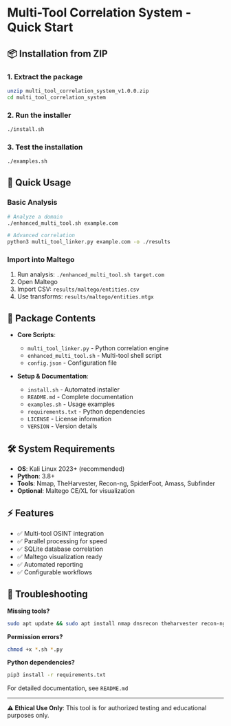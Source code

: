 # Multi-Tool Correlation System - Quick Start

## 📦 Installation from ZIP

### 1. Extract the package
```bash
unzip multi_tool_correlation_system_v1.0.0.zip
cd multi_tool_correlation_system
```

### 2. Run the installer
```bash
./install.sh
```

### 3. Test the installation
```bash
./examples.sh
```

## 🚀 Quick Usage

### Basic Analysis
```bash
# Analyze a domain
./enhanced_multi_tool.sh example.com

# Advanced correlation
python3 multi_tool_linker.py example.com -o ./results
```

### Import into Maltego
1. Run analysis: `./enhanced_multi_tool.sh target.com`
2. Open Maltego
3. Import CSV: `results/maltego/entities.csv`
4. Use transforms: `results/maltego/entities.mtgx`

## 📁 Package Contents

- **Core Scripts**:
  - `multi_tool_linker.py` - Python correlation engine
  - `enhanced_multi_tool.sh` - Multi-tool shell script
  - `config.json` - Configuration file

- **Setup & Documentation**:
  - `install.sh` - Automated installer
  - `README.md` - Complete documentation
  - `examples.sh` - Usage examples
  - `requirements.txt` - Python dependencies
  - `LICENSE` - License information
  - `VERSION` - Version details

## 🛠️ System Requirements

- **OS**: Kali Linux 2023+ (recommended)
- **Python**: 3.8+
- **Tools**: Nmap, TheHarvester, Recon-ng, SpiderFoot, Amass, Subfinder
- **Optional**: Maltego CE/XL for visualization

## ⚡ Features

- ✅ Multi-tool OSINT integration
- ✅ Parallel processing for speed
- ✅ SQLite database correlation
- ✅ Maltego visualization ready
- ✅ Automated reporting
- ✅ Configurable workflows

## 🔧 Troubleshooting

**Missing tools?**
```bash
sudo apt update && sudo apt install nmap dnsrecon theharvester recon-ng spiderfoot amass
```

**Permission errors?**
```bash
chmod +x *.sh *.py
```

**Python dependencies?**
```bash
pip3 install -r requirements.txt
```

For detailed documentation, see `README.md`

---
**⚠️ Ethical Use Only**: This tool is for authorized testing and educational purposes only.

